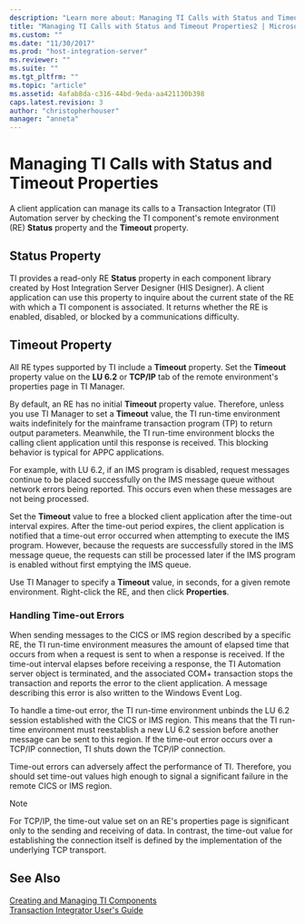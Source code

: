 ```yaml
---
description: "Learn more about: Managing TI Calls with Status and Timeout Properties"
title: "Managing TI Calls with Status and Timeout Properties2 | Microsoft Docs"
ms.custom: ""
ms.date: "11/30/2017"
ms.prod: "host-integration-server"
ms.reviewer: ""
ms.suite: ""
ms.tgt_pltfrm: ""
ms.topic: "article"
ms.assetid: 4afab8da-c316-44bd-9eda-aa421130b398
caps.latest.revision: 3
author: "christopherhouser"
manager: "anneta"
---
```

# Managing TI Calls with Status and Timeout Properties
A client application can manage its calls to a Transaction Integrator (TI) Automation server by checking the TI component's remote environment (RE) **Status** property and the **Timeout** property.  
  
## Status Property  
 TI provides a read-only RE **Status** property in each component library created by Host Integration Server Designer (HIS Designer). A client application can use this property to inquire about the current state of the RE with which a TI component is associated. It returns whether the RE is enabled, disabled, or blocked by a communications difficulty.  
  
## Timeout Property  
 All RE types supported by TI include a **Timeout** property. Set the **Timeout** property value on the **LU 6.2** or **TCP/IP** tab of the remote environment's properties page in TI Manager.  
  
 By default, an RE has no initial **Timeout** property value. Therefore, unless you use TI Manager to set a **Timeout** value, the TI run-time environment waits indefinitely for the mainframe transaction program (TP) to return output parameters. Meanwhile, the TI run-time environment blocks the calling client application until this response is received. This blocking behavior is typical for APPC applications.  
  
 For example, with LU 6.2, if an IMS program is disabled, request messages continue to be placed successfully on the IMS message queue without network errors being reported. This occurs even when these messages are not being processed.  
  
 Set the **Timeout** value to free a blocked client application after the time-out interval expires. After the time-out period expires, the client application is notified that a time-out error occurred when attempting to execute the IMS program. However, because the requests are successfully stored in the IMS message queue, the requests can still be processed later if the IMS program is enabled without first emptying the IMS queue.  
  
 Use TI Manager to specify a **Timeout** value, in seconds, for a given remote environment. Right-click the RE, and then click **Properties**.  
  
### Handling Time-out Errors  
 When sending messages to the CICS or IMS region described by a specific RE, the TI run-time environment measures the amount of elapsed time that occurs from when a request is sent to when a response is received. If the time-out interval elapses before receiving a response, the TI Automation server object is terminated, and the associated COM+ transaction stops the transaction and reports the error to the client application. A message describing this error is also written to the Windows Event Log.  
  
 To handle a time-out error, the TI run-time environment unbinds the LU 6.2 session established with the CICS or IMS region. This means that the TI run-time environment must reestablish a new LU 6.2 session before another message can be sent to this region. If the time-out error occurs over a TCP/IP connection, TI shuts down the TCP/IP connection.  
  
 Time-out errors can adversely affect the performance of TI. Therefore, you should set time-out values high enough to signal a significant failure in the remote CICS or IMS region.  
  
> [!NOTE]
>  For TCP/IP, the time-out value set on an RE's properties page is significant only to the sending and receiving of data. In contrast, the time-out value for establishing the connection itself is defined by the implementation of the underlying TCP transport.  
  
## See Also  
 [Creating and Managing TI Components](../core/creating-and-managing-ti-components2.md)   
 [Transaction Integrator User's Guide](../core/transaction-integrator-user-s-guide2.md)
